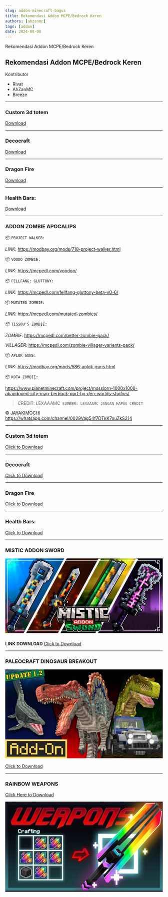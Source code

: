 ```yaml
---
slug: addon-minecraft-bagus
title: Rekomendasi Addon MCPE/Bedrock Keren
authors: [ahzanmc]
tags: [addon]
date: 2024-08-08
---
```


Rekomendasi Addon MCPE/Bedrock Keren
<!-- truncate -->

## Rekomendasi Addon MCPE/Bedrock Keren
Kontributor
- Rivat
- AhZanMC
- Breeze

---
### Custom 3d totem
[Download](https://www.mediafire.com/file/0j47r879wha0946/CUSTOM_3D_TOTEM_%2528Player_Skin_Model%2529.zip/file)

---
### Decocraft
[Download](https://www.mediafire.com/file/zg6y2xg1lcg8brb/Decocraft_Base_By_Void.mcaddon/file)

---
### Dragon Fire
[Download](https://www.mediafire.com/file/jfigpuh3l1lk2ye/DragonFire_Add-on_By_Void.mcaddon/file)

---
### Health Bars:
[Download](https://www.mediafire.com/file/vcj15j3mi0nurnl/Health_Bars.mcaddon/file)

---
### ADDON ZOMBIE APOCALIPS

📦 `PROJECT WALKER:`

*LINK*: https://modbay.org/mods/718-project-walker.html

📦 `VOODO ZOMBIE:`

*LINK*: https://mcpedl.com/voodoo/

📦 `FELLFANG: GLUTTONY:`

*LINK*: https://mcpedl.com/fellfang-gluttony-beta-v0-6/

📦 `MUTATED ZOMBIE:`

*LINK*: https://mcpedl.com/mutated-zombies/

📦 `TISSOU'S ZOMBIE:`

*ZOMBIE*: https://mcpedl.com/better-zombie-pack/

*VILLAGER*: https://mcpedl.com/zombie-villager-varients-pack/

📦 `APLOK GUNS:`

*LINK*: https://modbay.org/mods/586-aplok-guns.html

📦 `KOTA ZOMBIE:`

https://www.planetminecraft.com/project/mosslorn-1000x1000-abandoned-city-map-bedrock-port-by-den-worlds-studios/

> CREDIT: LEXAAAMC```
> SUMBER: LEXAAAMC
> JANGAN HAPUS CREDIT```

© JAYAKIMOCHI
https://whatsapp.com/channel/0029Vag54f7DTkK7ouZkS214

---
### Custom 3d totem

[Click to Download](https://www.mediafire.com/file/0j47r879wha0946/CUSTOM_3D_TOTEM_%2528Player_Skin_Model%2529.zip/file)

---
### Decocraft

[Click to Download](https://www.mediafire.com/file/zg6y2xg1lcg8brb/Decocraft_Base_By_Void.mcaddon/file)

---
### Dragon Fire

[Click to Download](https://www.mediafire.com/file/jfigpuh3l1lk2ye/DragonFire_Add-on_By_Void.mcaddon/file)

---
### Health Bars:

[Click to Download](https://www.mediafire.com/file/vcj15j3mi0nurnl/Health_Bars.mcaddon/file)

---
### MISTIC ADDON SWORD

![Addon Pedang](img/IMG-20240811-WA0095.jpg)

**LINK DOWNLOAD**
[Click to Download](https://www.mediafire.com/file/0qljv3uk11bdfta/sword_BE.mcaddon.zip/file)

---
### PALEOCRAFT DINOSAUR BREAKOUT

![dino](img/IMG-20240811-WA0181.jpg)

[Click to Download](https://www.mediafire.com/file/23cen182lbxxcrg/Paleocraft_Dinosaur_Breakout_By_Void.mcaddon/file)

---
### RAINBOW WEAPONS

[Click Here to Download](https://www.mediafire.com/file/jyccveos3ciuwtl/RAINBOW_WEAPONS_By_robyDoow_%28world_template%29.mctemplate.zip/file)

![pelangi senjata](img/IMG-20240810-WA0078(1).jpg)